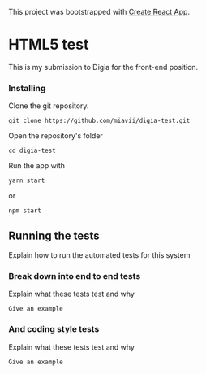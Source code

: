 This project was bootstrapped with [Create React App](https://github.com/facebookincubator/create-react-app).

# HTML5 test

This is my submission to Digia for the front-end position.



### Installing


Clone the git repository.

```
git clone https://github.com/miavii/digia-test.git
```

Open the repository's folder

```
cd digia-test
```
Run the app with
```
yarn start
```
or
```
npm start
```

## Running the tests

Explain how to run the automated tests for this system

### Break down into end to end tests

Explain what these tests test and why

```
Give an example
```

### And coding style tests

Explain what these tests test and why

```
Give an example
```
